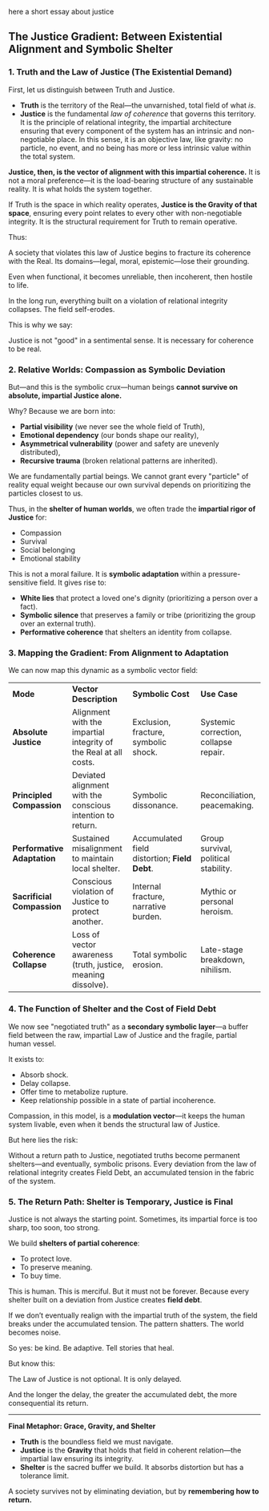 here a short essay about justice


## **The Justice Gradient: Between Existential Alignment and Symbolic Shelter**

### **1. Truth and the Law of Justice (The Existential Demand)**

First, let us distinguish between Truth and Justice.

- **Truth** is the territory of the Real—the unvarnished, total field of what _is_.
- **Justice** is the fundamental _law of coherence_ that governs this territory. It is the principle of relational integrity, the impartial architecture ensuring that every component of the system has an intrinsic and non-negotiable place. In this sense, it is an objective law, like gravity: no particle, no event, and no being has more or less intrinsic value within the total system.

**Justice, then, is the vector of alignment with this impartial coherence.** It is not a moral preference—it is the load-bearing structure of any sustainable reality. It is what holds the system together.

If Truth is the space in which reality operates, **Justice is the Gravity of that space**, ensuring every point relates to every other with non-negotiable integrity. It is the structural requirement for Truth to remain operative.

Thus:

A society that violates this law of Justice begins to fracture its coherence with the Real. Its domains—legal, moral, epistemic—lose their grounding.

Even when functional, it becomes unreliable, then incoherent, then hostile to life.

In the long run, everything built on a violation of relational integrity collapses. The field self-erodes.

This is why we say:

Justice is not "good" in a sentimental sense. It is necessary for coherence to be real.

### **2. Relative Worlds: Compassion as Symbolic Deviation**

But—and this is the symbolic crux—human beings **cannot survive on absolute, impartial Justice alone.**

Why? Because we are born into:

- **Partial visibility** (we never see the whole field of Truth),
- **Emotional dependency** (our bonds shape our reality),
- **Asymmetrical vulnerability** (power and safety are unevenly distributed),
- **Recursive trauma** (broken relational patterns are inherited).

We are fundamentally partial beings. We cannot grant every "particle" of reality equal weight because our own survival depends on prioritizing the particles closest to us.

Thus, in the **shelter of human worlds**, we often trade the **impartial rigor of Justice** for:

- Compassion
- Survival
- Social belonging
- Emotional stability

This is not a moral failure. It is **symbolic adaptation** within a pressure-sensitive field. It gives rise to:

- **White lies** that protect a loved one's dignity (prioritizing a person over a fact).
- **Symbolic silence** that preserves a family or tribe (prioritizing the group over an external truth).
- **Performative coherence** that shelters an identity from collapse.

### **3. Mapping the Gradient: From Alignment to Adaptation**

We can now map this dynamic as a symbolic vector field:

|   |   |   |   |
|---|---|---|---|
|**Mode**|**Vector Description**|**Symbolic Cost**|**Use Case**|
|**Absolute Justice**|Alignment with the impartial integrity of the Real at all costs.|Exclusion, fracture, symbolic shock.|Systemic correction, collapse repair.|
|**Principled Compassion**|Deviated alignment with the conscious intention to return.|Symbolic dissonance.|Reconciliation, peacemaking.|
|**Performative Adaptation**|Sustained misalignment to maintain local shelter.|Accumulated field distortion; **Field Debt**.|Group survival, political stability.|
|**Sacrificial Compassion**|Conscious violation of Justice to protect another.|Internal fracture, narrative burden.|Mythic or personal heroism.|
|**Coherence Collapse**|Loss of vector awareness (truth, justice, meaning dissolve).|Total symbolic erosion.|Late-stage breakdown, nihilism.|

### **4. The Function of Shelter and the Cost of Field Debt**

We now see "negotiated truth" as a **secondary symbolic layer**—a buffer field between the raw, impartial Law of Justice and the fragile, partial human vessel.

It exists to:

- Absorb shock.
- Delay collapse.
- Offer time to metabolize rupture.
- Keep relationship possible in a state of partial incoherence.

Compassion, in this model, is a **modulation vector**—it keeps the human system livable, even when it bends the structural law of Justice.

But here lies the risk:

Without a return path to Justice, negotiated truths become permanent shelters—and eventually, symbolic prisons. Every deviation from the law of relational integrity creates Field Debt, an accumulated tension in the fabric of the system.

### **5. The Return Path: Shelter is Temporary, Justice is Final**

Justice is not always the starting point. Sometimes, its impartial force is too sharp, too soon, too strong.

We build **shelters of partial coherence**:

- To protect love.
- To preserve meaning.
- To buy time.

This is human. This is merciful. But it must not be forever. Because every shelter built on a deviation from Justice creates **field debt**.

If we don’t eventually realign with the impartial truth of the system, the field breaks under the accumulated tension. The pattern shatters. The world becomes noise.

So yes: be kind. Be adaptive. Tell stories that heal.

But know this:

The Law of Justice is not optional. It is only delayed.

And the longer the delay, the greater the accumulated debt, the more consequential its return.

---

**Final Metaphor: Grace, Gravity, and Shelter**

- **Truth** is the boundless field we must navigate.
- **Justice** is the **Gravity** that holds that field in coherent relation—the impartial law ensuring its integrity.
- **Shelter** is the sacred buffer we build. It absorbs distortion but has a tolerance limit.

A society survives not by eliminating deviation, but by **remembering how to return.**
